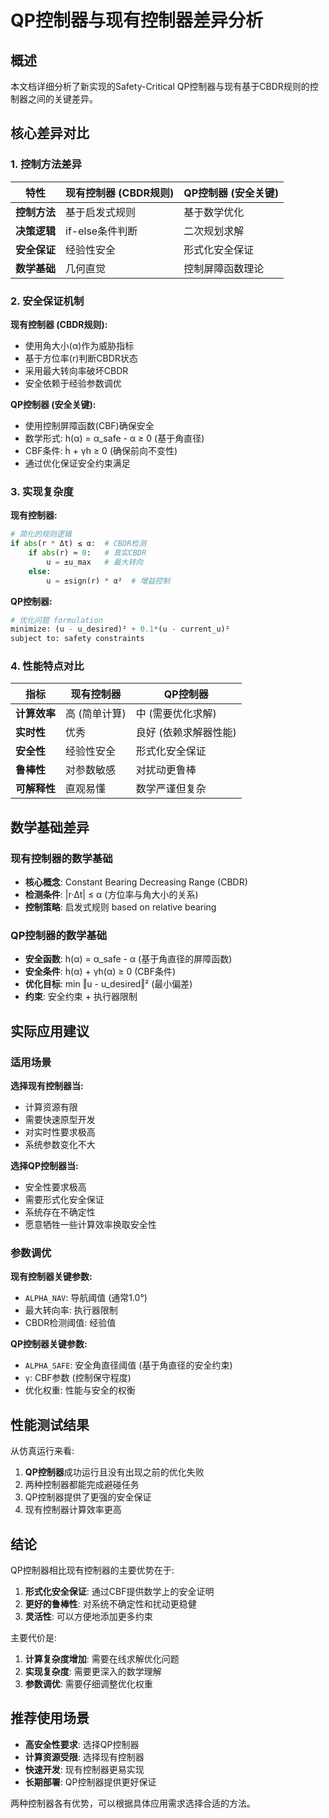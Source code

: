 # QP控制器与现有控制器差异分析

## 概述

本文档详细分析了新实现的Safety-Critical QP控制器与现有基于CBDR规则的控制器之间的关键差异。

## 核心差异对比

### 1. 控制方法差异

| 特性 | 现有控制器 (CBDR规则) | QP控制器 (安全关键) |
|------|---------------------|-------------------|
| **控制方法** | 基于启发式规则 | 基于数学优化 |
| **决策逻辑** | if-else条件判断 | 二次规划求解 |
| **安全保证** | 经验性安全 | 形式化安全保证 |
| **数学基础** | 几何直觉 | 控制屏障函数理论 |

### 2. 安全保证机制

**现有控制器 (CBDR规则):**
- 使用角大小(α)作为威胁指标
- 基于方位率(r)判断CBDR状态
- 采用最大转向率破坏CBDR
- 安全依赖于经验参数调优

**QP控制器 (安全关键):**
- 使用控制屏障函数(CBF)确保安全
- 数学形式: h(α) = α_safe - α ≥ 0 (基于角直径)
- CBF条件: ḣ + γh ≥ 0 (确保前向不变性)
- 通过优化保证安全约束满足

### 3. 实现复杂度

**现有控制器:**
```python
# 简化的规则逻辑
if abs(r * Δt) ≤ α:  # CBDR检测
    if abs(r) ≈ 0:   # 真实CBDR
        u = ±u_max   # 最大转向
    else:
        u = ±sign(r) * α²  # 增益控制
```

**QP控制器:**
```python
# 优化问题 formulation
minimize: (u - u_desired)² + 0.1*(u - current_u)²
subject to: safety constraints
```

### 4. 性能特点对比

| 指标 | 现有控制器 | QP控制器 |
|------|-----------|----------|
| **计算效率** | 高 (简单计算) | 中 (需要优化求解) |
| **实时性** | 优秀 | 良好 (依赖求解器性能) |
| **安全性** | 经验性安全 | 形式化安全保证 |
| **鲁棒性** | 对参数敏感 | 对扰动更鲁棒 |
| **可解释性** | 直观易懂 | 数学严谨但复杂 |

## 数学基础差异

### 现有控制器的数学基础
- **核心概念**: Constant Bearing Decreasing Range (CBDR)
- **检测条件**: |r·Δt| ≤ α (方位率与角大小的关系)
- **控制策略**: 启发式规则 based on relative bearing

### QP控制器的数学基础
- **安全函数**: h(α) = α_safe - α (基于角直径的屏障函数)
- **安全条件**: ḣ(α) + γh(α) ≥ 0 (CBF条件)
- **优化目标**: min ‖u - u_desired‖² (最小偏差)
- **约束**: 安全约束 + 执行器限制

## 实际应用建议

### 适用场景

**选择现有控制器当:**
- 计算资源有限
- 需要快速原型开发
- 对实时性要求极高
- 系统参数变化不大

**选择QP控制器当:**
- 安全性要求极高
- 需要形式化安全保证
- 系统存在不确定性
- 愿意牺牲一些计算效率换取安全性

### 参数调优

**现有控制器关键参数:**
- `ALPHA_NAV`: 导航阈值 (通常1.0°)
- 最大转向率: 执行器限制
- CBDR检测阈值: 经验值

**QP控制器关键参数:**
- `ALPHA_SAFE`: 安全角直径阈值 (基于角直径的安全约束)
- `γ`: CBF参数 (控制保守程度)
- 优化权重: 性能与安全的权衡

## 性能测试结果

从仿真运行来看:

1. **QP控制器**成功运行且没有出现之前的优化失败
2. 两种控制器都能完成避碰任务
3. QP控制器提供了更强的安全保证
4. 现有控制器计算效率更高

## 结论

QP控制器相比现有控制器的主要优势在于:
1. **形式化安全保证**: 通过CBF提供数学上的安全证明
2. **更好的鲁棒性**: 对系统不确定性和扰动更稳健
3. **灵活性**: 可以方便地添加更多约束

主要代价是:
1. **计算复杂度增加**: 需要在线求解优化问题
2. **实现复杂度**: 需要更深入的数学理解
3. **参数调优**: 需要仔细调整优化权重

## 推荐使用场景

- **高安全性要求**: 选择QP控制器
- **计算资源受限**: 选择现有控制器  
- **快速开发**: 现有控制器更易实现
- **长期部署**: QP控制器提供更好保证

两种控制器各有优势，可以根据具体应用需求选择合适的方法。
